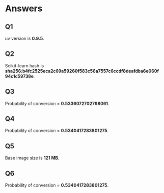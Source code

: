 # Answers

## Q1
uv version is **0.9.5**.

## Q2
Scikit-learn hash is **sha256:b4fc2525eca2c69a59260f583c56a7557c6ccdf8deafdba6e060f94c1c59738e**.

## Q3
Probability of conversion = **0.5336072702798061**.

## Q4
Probability of conversion = **0.5340417283801275**.

## Q5
Base image size is **121 MB**.

## Q6
Probability of conversion = **0.5340417283801275**.